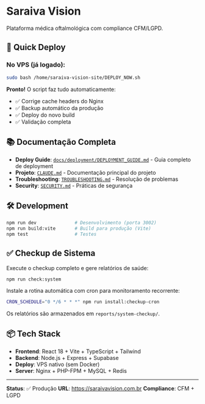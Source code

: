 # Saraiva Vision

Plataforma médica oftalmológica com compliance CFM/LGPD.

## 🚀 Quick Deploy

### No VPS (já logado):

```bash
sudo bash /home/saraiva-vision-site/DEPLOY_NOW.sh
```

**Pronto!** O script faz tudo automaticamente:
- ✅ Corrige cache headers do Nginx
- ✅ Backup automático da produção
- ✅ Deploy do novo build
- ✅ Validação completa

## 📚 Documentação Completa

- **Deploy Guide**: [`docs/deployment/DEPLOYMENT_GUIDE.md`](./docs/deployment/DEPLOYMENT_GUIDE.md) - Guia completo de deployment
- **Projeto**: [`CLAUDE.md`](./CLAUDE.md) - Documentação principal do projeto
- **Troubleshooting**: [`TROUBLESHOOTING.md`](./TROUBLESHOOTING.md) - Resolução de problemas
- **Security**: [`SECURITY.md`](./SECURITY.md) - Práticas de segurança

## 🛠️ Development

```bash
npm run dev              # Desenvolvimento (porta 3002)
npm run build:vite       # Build para produção (Vite)
npm test                 # Testes
```

## ✅ Checkup de Sistema

Execute o checkup completo e gere relatórios de saúde:

```bash
npm run check:system
```

Instale a rotina automática com cron para monitoramento recorrente:

```bash
CRON_SCHEDULE="0 */6 * * *" npm run install:checkup-cron
```

Os relatórios são armazenados em `reports/system-checkup/`.

## 📦 Tech Stack

- **Frontend**: React 18 + Vite + TypeScript + Tailwind
- **Backend**: Node.js + Express + Supabase
- **Deploy**: VPS nativo (sem Docker)
- **Server**: Nginx + PHP-FPM + MySQL + Redis

---

**Status**: ✅ Produção
**URL**: https://saraivavision.com.br
**Compliance**: CFM + LGPD
